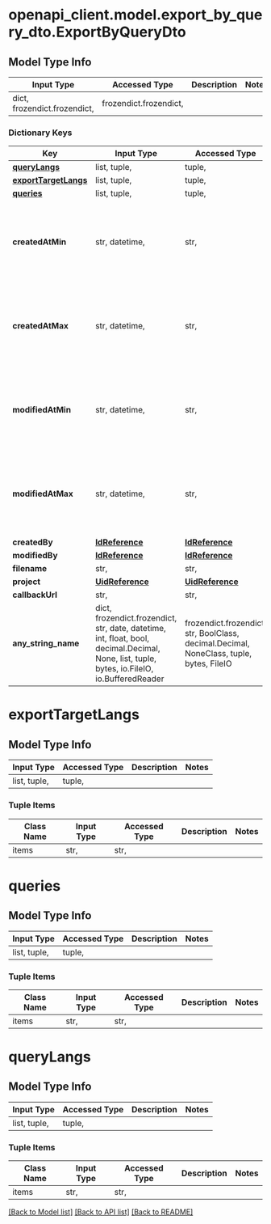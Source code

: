 # openapi_client.model.export_by_query_dto.ExportByQueryDto

## Model Type Info
Input Type | Accessed Type | Description | Notes
------------ | ------------- | ------------- | -------------
dict, frozendict.frozendict,  | frozendict.frozendict,  |  | 

### Dictionary Keys
Key | Input Type | Accessed Type | Description | Notes
------------ | ------------- | ------------- | ------------- | -------------
**[queryLangs](#queryLangs)** | list, tuple,  | tuple,  |  | 
**[exportTargetLangs](#exportTargetLangs)** | list, tuple,  | tuple,  |  | 
**[queries](#queries)** | list, tuple,  | tuple,  |  | 
**createdAtMin** | str, datetime,  | str,  |  | [optional] value must conform to RFC-3339 date-time
**createdAtMax** | str, datetime,  | str,  |  | [optional] value must conform to RFC-3339 date-time
**modifiedAtMin** | str, datetime,  | str,  |  | [optional] value must conform to RFC-3339 date-time
**modifiedAtMax** | str, datetime,  | str,  |  | [optional] value must conform to RFC-3339 date-time
**createdBy** | [**IdReference**](IdReference.md) | [**IdReference**](IdReference.md) |  | [optional] 
**modifiedBy** | [**IdReference**](IdReference.md) | [**IdReference**](IdReference.md) |  | [optional] 
**filename** | str,  | str,  |  | [optional] 
**project** | [**UidReference**](UidReference.md) | [**UidReference**](UidReference.md) |  | [optional] 
**callbackUrl** | str,  | str,  |  | [optional] 
**any_string_name** | dict, frozendict.frozendict, str, date, datetime, int, float, bool, decimal.Decimal, None, list, tuple, bytes, io.FileIO, io.BufferedReader | frozendict.frozendict, str, BoolClass, decimal.Decimal, NoneClass, tuple, bytes, FileIO | any string name can be used but the value must be the correct type | [optional]

# exportTargetLangs

## Model Type Info
Input Type | Accessed Type | Description | Notes
------------ | ------------- | ------------- | -------------
list, tuple,  | tuple,  |  | 

### Tuple Items
Class Name | Input Type | Accessed Type | Description | Notes
------------- | ------------- | ------------- | ------------- | -------------
items | str,  | str,  |  | 

# queries

## Model Type Info
Input Type | Accessed Type | Description | Notes
------------ | ------------- | ------------- | -------------
list, tuple,  | tuple,  |  | 

### Tuple Items
Class Name | Input Type | Accessed Type | Description | Notes
------------- | ------------- | ------------- | ------------- | -------------
items | str,  | str,  |  | 

# queryLangs

## Model Type Info
Input Type | Accessed Type | Description | Notes
------------ | ------------- | ------------- | -------------
list, tuple,  | tuple,  |  | 

### Tuple Items
Class Name | Input Type | Accessed Type | Description | Notes
------------- | ------------- | ------------- | ------------- | -------------
items | str,  | str,  |  | 

[[Back to Model list]](../../README.md#documentation-for-models) [[Back to API list]](../../README.md#documentation-for-api-endpoints) [[Back to README]](../../README.md)

